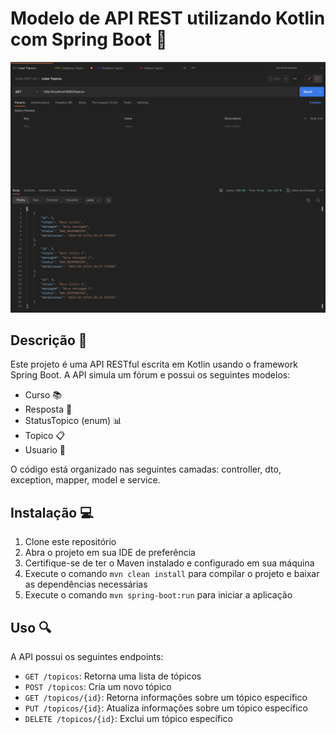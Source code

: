 # Modelo de API REST utilizando Kotlin com Spring Boot 🚀
<img src="https://raw.githubusercontent.com/FabioFiorita/Kotlin-REST-API/master/postman/kotlin-rest-api.png#vitrinedev" alt="Kotlin REST API">

## Descrição 📝

Este projeto é uma API RESTful escrita em Kotlin usando o framework Spring Boot. A API simula um fórum e possui os seguintes modelos:

- Curso 📚
- Resposta 💬
- StatusTopico (enum) 📊
- Topico 📋
- Usuario 👤

O código está organizado nas seguintes camadas: controller, dto, exception, mapper, model e service.

## Instalação 💻

1. Clone este repositório
2. Abra o projeto em sua IDE de preferência
3. Certifique-se de ter o Maven instalado e configurado em sua máquina
4. Execute o comando `mvn clean install` para compilar o projeto e baixar as dependências necessárias
5. Execute o comando `mvn spring-boot:run` para iniciar a aplicação

## Uso 🔍

A API possui os seguintes endpoints:

- `GET /topicos`: Retorna uma lista de tópicos
- `POST /topicos`: Cria um novo tópico
- `GET /topicos/{id}`: Retorna informações sobre um tópico específico
- `PUT /topicos/{id}`: Atualiza informações sobre um tópico específico
- `DELETE /topicos/{id}`: Exclui um tópico específico
